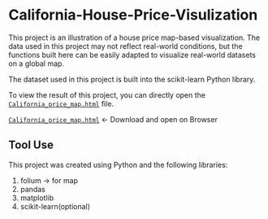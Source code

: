 # California-House-Price-Visulization

This project is an illustration of a house price map-based visualization. The data used in this project may not reflect real-world conditions, but the functions built here can be easily adapted to visualize real-world datasets on a global map.

The dataset used in this project is built into the scikit-learn Python library.

To view the result of this project, you can directly open the <a href='California_price_map.html'>`California_price_map.html`</a> file.

<a href='California_price_map.html'>`California_price_map.html`</a> ← Download and open on Browser

## Tool Use

This project was created using Python and the following libraries:

<ol>
    <li>folium → for map</li>
    <li>pandas</li>
    <li>matplotlib</li>
    <li>scikit-learn(optional)</li>
</ol>
